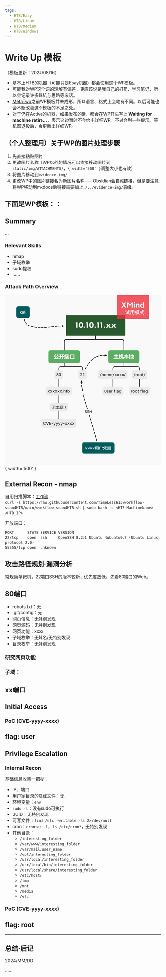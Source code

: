 ```yaml
---
tags:
  - HTB/Easy
  - HTB/Linux
  - HTB/Medium
  - HTB/Windows
---
```


# Write Up 模板

（模板更新：2024/08/16）

- 基本上HTB的机器（可能只是Esay机器）都会使用这个WP模板。
- 可能我对WP这个词的理解有偏差，更应该说是我自己的打靶、学习笔记，所以会记录许多踩坑与思路等废话。
- [MetaTwo](./../retired/HTB-MetaTwo.md)之前WP模板并未成形，所以语言、格式上会略有不同。以后可能也会不断改善这个模板的不足之处。
- 对于仍在Active的机器，如果发布的话，都会在WP开头写上 **Waiting for machine retire...**，表示这边暂时不会给出详细WP。不过会列一些提示。等机器退役后，会更新出详细WP。


## （个人整理用）关于WP的图片处理步骤

1. 先直接粘贴图片
2. 更改图片名称（WP以外的情况可以直接移动图片到`static/img/ATTACHMENTS/`，`{ width='500' }`调整大小也有效）
3. 将图片移动到`evidence-img/`
4. 更改WP中的图片链接名为新图片名称——Obsidian会自动链接，但是要注意将WP移动到mkdocs后链接需要加上`./../evidence-img/`前缀。

## 下面是WP模板：：


## Summary

...

### Relevant Skills

- nmap
- 子域枚举
- sudo提权
- ……

### Attack Path Overview

![attack-path](./../attackpath/HTB-template.png){ width='500' }


## External Recon - nmap

自用扫描脚本：[工作流](https://github.com/TimeLess613/workflow-scan4HTB/blob/main/workflow-scan4HTB.sh)  
`curl -s https://raw.githubusercontent.com/TimeLess613/workflow-scan4HTB/main/workflow-scan4HTB.sh | sudo bash -s <HTB-MachineName> <HTB_IP>`

开放端口：
```
PORT      STATE SERVICE VERSION
22/tcp    open  ssh     OpenSSH 8.2p1 Ubuntu 4ubuntu0.7 (Ubuntu Linux; protocol 2.0)
55555/tcp open  unknown
```

## 攻击路径规划·漏洞分析

常规简单靶机，22端口SSH的版本较新，优先度放低。先看80端口的Web。


## 80端口

- robots.txt：无
- .git/config：无
- 网页信息：无特别发现
- 网页源码：无特别发现
- 网页功能：xxxx
- 子域枚举：无域名/无特别发现
- 目录枚举：无特别发现

### 研究网页功能

### 子域：

## xx端口



## Initial Access

### PoC (CVE-yyyy-xxxx)


## flag: user




## Privilege Escalation

### Internal Recon

基础信息收集一把梭：

- IP、端口
- 用户家目录的隐藏文件：无
- 环境变量：`env`
- `sudo -l`：没有sudo可执行
- SUID：无特别发现
- 可写文件：`find /etc -writable -ls 2>/dev/null`
- cron：`crontab -l`，`ls /etc/cron*`，无特别发现
- 其他目录：
	- `/interesting_folder`
	- `/var/www/interesting_folder`
	- `/var/mail/user_name`
	- `/opt/interesting_folder`
	- `/usr/local/interesting_folder`
	- `/usr/local/bin/interesting_folder`
	- `/usr/local/share/interesting_folder`
	- `/etc/hosts`
	- `/tmp`
	- `/mnt`
	- `/media`
	- `/etc`

### PoC (CVE-yyyy-xxxx)







## flag: root


---

## 总结·后记

2024/MM/DD

……